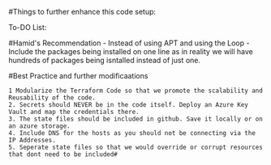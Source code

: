 #Things to further enhance this code setup:

To-DO List:

#Hamid's Recommendation - Instead of using APT and using the Loop - Include the packages being installed on one line as in reality we will have hundreds of packages being isntalled instead of just one. 




#Best Practice and further modificaations

    1 Modularize the Terraform Code so that we promote the scalability and Reusability of the code. 
    2. Secrets should NEVER be in the code itself. Deploy an Azure Key Vault and map the credentials there. 
    3. The state files should be included in github. Save it locally or on an azure storage. 
    4. Include DNS for the hosts as you should not be connecting via the IP Addresses. 
    5. Seperate state files so that we would override or corrupt resources that dont need to be included#
